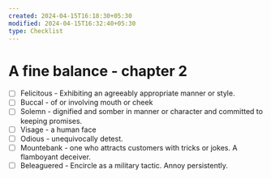 ```yaml
---
created: 2024-04-15T16:18:30+05:30
modified: 2024-04-15T16:32:40+05:30
type: Checklist
---
```


# A fine balance - chapter 2

- [ ] Felicitous - Exhibiting an agreeably appropriate manner or style.
- [ ] Buccal - of or involving mouth or cheek
- [ ] Solemn - dignified and somber in manner or character and committed to keeping promises.
- [ ] Visage - a human face
- [ ] Odious - unequivocally detest.
- [ ] Mountebank - one who attracts customers with tricks or jokes. A flamboyant deceiver.
- [ ] Beleaguered - Encircle as a military tactic. Annoy persistently.

